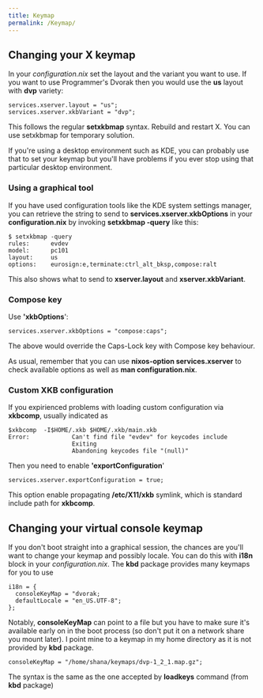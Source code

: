 ```yaml
---
title: Keymap
permalink: /Keymap/
---
```


Changing your X keymap
----------------------

In your *configuration.nix* set the layout and the variant you want to use. If you want to use Programmer's Dvorak then you would use the **us** layout with **dvp** variety:

    services.xserver.layout = "us";
    services.xserver.xkbVariant = "dvp";

This follows the regular **setxkbmap** syntax. Rebuild and restart X. You can use setxkbmap for temporary solution.

If you're using a desktop environment such as KDE, you can probably use that to set your keymap but you'll have problems if you ever stop using that particular desktop environment.

### Using a graphical tool

If you have used configuration tools like the KDE system settings manager, you can retrieve the string to send to **services.xserver.xkbOptions** in your **configuration.nix** by invoking **setxkbmap -query** like this:

    $ setxkbmap -query
    rules:      evdev
    model:      pc101
    layout:     us
    options:    eurosign:e,terminate:ctrl_alt_bksp,compose:ralt

This also shows what to send to **xserver.layout** and **xserver.xkbVariant**.

### Compose key

Use **'xkbOptions**':

    services.xserver.xkbOptions = "compose:caps";

The above would override the Caps-Lock key with Compose key behaviour.

As usual, remember that you can use **nixos-option services.xserver** to check available options as well as **man configuration.nix**.

### Custom XKB configuration

If you expirienced problems with loading custom configuration via **xkbcomp**, usually indicated as

    $xkbcomp  -I$HOME/.xkb $HOME/.xkb/main.xkb
    Error:            Can't find file "evdev" for keycodes include
                      Exiting
                      Abandoning keycodes file "(null)"

Then you need to enable **'exportConfiguration**'

    services.xserver.exportConfiguration = true;

This option enable propagating **/etc/X11/xkb** symlink, which is standard include path for **xkbcomp**.

Changing your virtual console keymap
------------------------------------

If you don't boot straight into a graphical session, the chances are you'll want to change your keymap and possibly locale. You can do this with **i18n** block in your *configuration.nix*. The **kbd** package provides many keymaps for you to use

    i18n = {
      consoleKeyMap = "dvorak;
      defaultLocale = "en_US.UTF-8";
    };

Notably, **consoleKeyMap** can point to a file but you have to make sure it's available early on in the boot process (so don't put it on a network share you mount later). I point mine to a keymap in my home directory as it is not provided by **kbd** package.

    consoleKeyMap = "/home/shana/keymaps/dvp-1_2_1.map.gz";

The syntax is the same as the one accepted by **loadkeys** command (from **kbd** package)